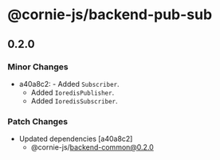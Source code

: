 # @cornie-js/backend-pub-sub

## 0.2.0

### Minor Changes

- a40a8c2: - Added `Subscriber`.
  - Added `IoredisPublisher`.
  - Added `IoredisSubscriber`.

### Patch Changes

- Updated dependencies [a40a8c2]
  - @cornie-js/backend-common@0.2.0
